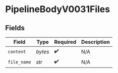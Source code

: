 # PipelineBodyV0031Files


## Fields

| Field              | Type               | Required           | Description        |
| ------------------ | ------------------ | ------------------ | ------------------ |
| `content`          | *bytes*            | :heavy_check_mark: | N/A                |
| `file_name`        | *str*              | :heavy_check_mark: | N/A                |